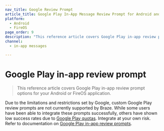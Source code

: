 ```yaml
---
nav_title: Google Review Prompt
article_title: Google Play In-App Message Review Prompt for Android and FireOS
platform: 
  - Android
  - FireOS
page_order: 9
description: "This reference article covers Google Play in-app review prompt options for your Android or FireOS application."
channel:
  - in-app messages

---
```


# Google Play in-app review prompt

> This reference article covers Google Play in-app review prompt options for your Android or FireOS application.

Due to the limitations and restrictions set by Google, custom Google Play review prompts are not currently supported by Braze. While some users have been able to integrate these prompts successfully, others have shown low success rates due to [Google Play quotas](https://developer.android.com/guide/playcore/in-app-review#quotas). Integrate at your own risk. Refer to documentation on [Google Play in-app review prompts](https://developer.android.com/guide/playcore/in-app-review). 
